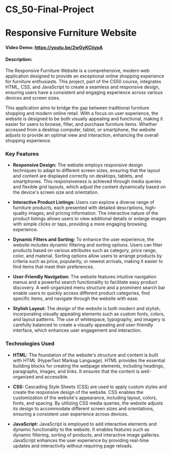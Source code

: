 # CS_50-Final-Project
# Responsive Furniture Website

#### Video Demo: https://youtu.be/2wGyKCiiypA

#### Description:
The Responsive Furniture Website is a comprehensive, modern web application designed to provide an exceptional online shopping experience for furniture enthusiasts. This project, part of the CS50 course, integrates HTML, CSS, and JavaScript to create a seamless and responsive design, ensuring users have a consistent and engaging experience across various devices and screen sizes.

This application aims to bridge the gap between traditional furniture shopping and modern online retail. With a focus on user experience, the website is designed to be both visually appealing and functional, making it easier for users to browse, filter, and purchase furniture items. Whether accessed from a desktop computer, tablet, or smartphone, the website adjusts to provide an optimal view and interaction, enhancing the overall shopping experience.

### Key Features

- **Responsive Design:** The website employs responsive design techniques to adapt to different screen sizes, ensuring that the layout and content are displayed correctly on desktops, tablets, and smartphones. This responsiveness is achieved through media queries and flexible grid layouts, which adjust the content dynamically based on the device's screen size and orientation.

- **Interactive Product Listings:** Users can explore a diverse range of furniture products, each presented with detailed descriptions, high-quality images, and pricing information. The interactive nature of the product listings allows users to view additional details or enlarge images with simple clicks or taps, providing a more engaging browsing experience.

- **Dynamic Filters and Sorting:** To enhance the user experience, the website includes dynamic filtering and sorting options. Users can filter products based on various attributes such as category, price range, color, and material. Sorting options allow users to arrange products by criteria such as price, popularity, or newest arrivals, making it easier to find items that meet their preferences.

- **User-Friendly Navigation:** The website features intuitive navigation menus and a powerful search functionality to facilitate easy product discovery. A well-organized menu structure and a prominent search bar enable users to quickly access different product categories, find specific items, and navigate through the website with ease.

- **Stylish Layout:** The design of the website is both modern and stylish, incorporating visually appealing elements such as custom fonts, colors, and layout patterns. The use of whitespace, typography, and imagery is carefully balanced to create a visually appealing and user-friendly interface, which enhances user engagement and interaction.

### Technologies Used

- **HTML:** The foundation of the website's structure and content is built with HTML (HyperText Markup Language). HTML provides the essential building blocks for creating the webpage elements, including headings, paragraphs, images, and links. It ensures that the content is well-organized and accessible.

- **CSS:** Cascading Style Sheets (CSS) are used to apply custom styles and create the responsive design of the website. CSS enables the customization of the website's appearance, including layout, colors, fonts, and spacing. By utilizing CSS media queries, the website adjusts its design to accommodate different screen sizes and orientations, ensuring a consistent user experience across devices.

- **JavaScript:** JavaScript is employed to add interactive elements and dynamic functionality to the website. It enables features such as dynamic filtering, sorting of products, and interactive image galleries. JavaScript enhances the user experience by providing real-time updates and interactivity without requiring page reloads.

